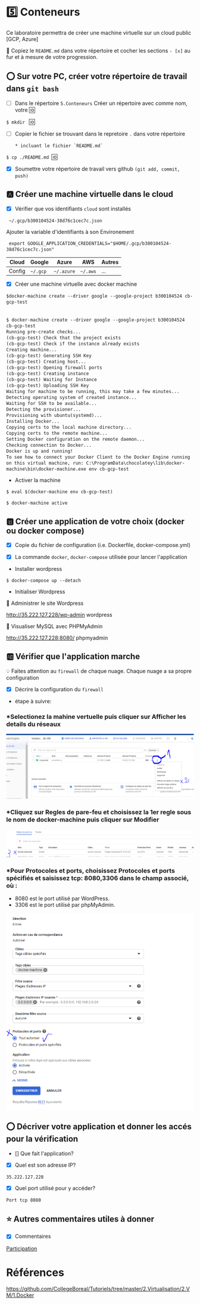 # :five: Conteneurs

Ce laboratoire permettra de créer une machine virtuelle sur un cloud public [GCP, Azure]

:closed_book: Copiez le `README.md` dans votre répertoire et cocher les sections `- [x]` au fur et à mesure de votre progression.

## :o: Sur votre PC, créer votre répertoire de travail dans `git bash`

- [ ] Dans le répertoire `5.Conteneurs` Créer un répertoire avec comme nom, votre :id:

`$ mkdir ` :id:

- [ ] Copier le fichier se trouvant dans le repretoire `.` dans votre répertoire

      * incluant le fichier `README.md` 


`$ cp ./README.md `:id:` `

- [x] Soumettre votre répertoire de travail vers github `(git add, commit, push)` 

## :a: Créer une machine virtuelle dans le cloud

- [x] Vérifier que vos identifiants `cloud` sont installés

```
 ~/.gcp/b300104524-38d76c1cec7c.json
```

Ajouter la variable d'identifiants à son Environement

```
 export GOOGLE_APPLICATION_CREDENTIALS="$HOME/.gcp/b300104524-38d76c1cec7c.json"
```

| Cloud  |  Google  | Azure       | AWS      |  Autres |
|--------|----------|-------------|----------|---------|
| Config | `~/.gcp` | `~/.azure`  | `~/.aws` |  ...    |

- [x] Créer une machine virtuelle avec docker machine

```
$docker-machine create --driver google --google-project b300104524 cb-gcp-test


$ docker-machine create --driver google --google-project b300104524 cb-gcp-test
Running pre-create checks...
(cb-gcp-test) Check that the project exists
(cb-gcp-test) Check if the instance already exists
Creating machine...
(cb-gcp-test) Generating SSH Key
(cb-gcp-test) Creating host...
(cb-gcp-test) Opening firewall ports
(cb-gcp-test) Creating instance
(cb-gcp-test) Waiting for Instance
(cb-gcp-test) Uploading SSH Key
Waiting for machine to be running, this may take a few minutes...
Detecting operating system of created instance...
Waiting for SSH to be available...
Detecting the provisioner...
Provisioning with ubuntu(systemd)...
Installing Docker...
Copying certs to the local machine directory...
Copying certs to the remote machine...
Setting Docker configuration on the remote daemon...
Checking connection to Docker...
Docker is up and running!
To see how to connect your Docker Client to the Docker Engine running on this virtual machine, run: C:\ProgramData\chocolatey\lib\docker-machine\bin\docker-machine.exe env cb-gcp-test

```
- Activer la machine

```
$ eval $(docker-machine env cb-gcp-test)
```
```
$ docker-machine active
```

## :b: Créer une application de votre choix (docker ou docker compose)

- [x] Copie du fichier de configuration (i.e. Dockerfile, docker-compose.yml)

- [x] La commande `docker`, `docker-compose` utilisée pour lancer l'application

- Installer wordpress

```
$ docker-compose up --detach
```
- Initialiser Wordpress

📌 Administrer le site Wordpress

http://35.222.127.228/wp-admin wordpress

📌 Visualiser MySQL avec PHPMyAdmin

http://35.222.127.228:8080/ phpmyadmin


## :ab: Vérifier que l'application marche

:bulb: Faites attention au `firewall` de chaque nuage. Chaque nuage a sa propre configuration

- [x] Décrire la configuration du `firewall`

- étape à suivre:

### *Selectionez la mahine vertuelle puis cliquer sur Afficher les details du réseaux

<img src="image01.PNG"></img>


### *Cliquez sur Regles de pare-feu et choisissez la 1er regle sous le nom de docker-machine puis cliquer sur Modifier

<img src="image02.PNG"></img>

### *Pour Protocoles et ports, choisissez Protocoles et ports spécifiés et saisissez tcp: 8080,3306 dans le champ associé, où :

- 8080 est le port utilisé par WordPress.
- 3306 est le port utilisé par phpMyAdmin.

<img src="image04.PNG"></img>


## :o: Décriver votre application et donner les accés pour la vérification 

- [] Que fait l'application?

- [x] Quel est son adresse IP?

```
35.222.127.228
```
- [x] Quel port utilisé pour y accéder?

```
Port tcp 8080 
```
## :star: Autres commentaires utiles à donner

- [x] Commentaires

[Participation](Participation.md)

# Références

https://github.com/CollegeBoreal/Tutoriels/tree/master/2.Virtualisation/2.VM/1.Docker
